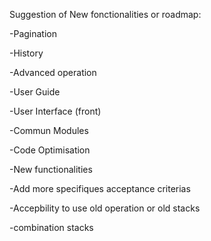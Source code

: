 Suggestion of New fonctionalities or roadmap:

-Pagination

-History

-Advanced operation

-User Guide

-User Interface (front)

-Commun Modules

-Code Optimisation

-New functionalities

-Add more specifiques acceptance criterias

-Accepbility to use old operation or old stacks

-combination stacks
